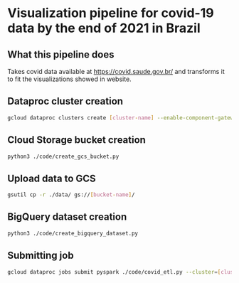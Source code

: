 # Visualization pipeline for covid-19 data by the end of 2021 in Brazil

## What this pipeline does  
Takes covid data available at https://covid.saude.gov.br/ and transforms it to fit the visualizations showed in website.

## Dataproc cluster creation  
```bash
gcloud dataproc clusters create [cluster-name] --enable-component-gateway --region [region] --zone [region-zone] --master-machine-type n1-standard-2 --master-boot-disk-size 500 --num-workers 2 --worker-machine-type n1-standard-2 --worker-boot-disk-size 500 --image-version 1.5-ubuntu18 --project [project-name]
```
## Cloud Storage bucket creation  
```bash
python3 ./code/create_gcs_bucket.py
```
## Upload data to GCS
```bash
gsutil cp -r ./data/ gs://[bucket-name]/
```
## BigQuery dataset creation
```bash
python3 ./code/create_bigquery_dataset.py
```
## Submitting job
```bash
gcloud dataproc jobs submit pyspark ./code/covid_etl.py --cluster=[cluster-name] --region=[region] --jars=gs://spark-lib/bigquery/spark-2.4-bigquery-0.26.0-preview.jar
```
